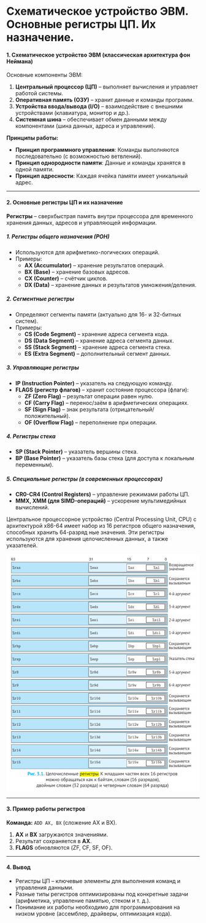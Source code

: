 # Схематическое устройство ЭВМ. Основные регистры ЦП. Их назначение.

#### **1. Схематическое устройство ЭВМ (классическая архитектура фон Неймана)**

Основные компоненты ЭВМ:

1. **Центральный процессор (ЦП)** – выполняет вычисления и управляет работой системы.
2. **Оперативная память (ОЗУ)** – хранит данные и команды программ.
3. **Устройства ввода/вывода (I/O)** – взаимодействие с внешними устройствами (клавиатура, монитор и др.).
4. **Системная шина** – обеспечивает обмен данными между компонентами (шина данных, адреса и управления).

**Принципы работы:**

* **Принцип программного управления**: Команды выполняются последовательно (с возможностью ветвлений).
* **Принцип однородности памяти**: Данные и команды хранятся в одной памяти.
* **Принцип адресности**: Каждая ячейка памяти имеет уникальный адрес.

---

#### **2. Основные регистры ЦП и их назначение**

**Регистры** – сверхбыстрая память внутри процессора для временного хранения данных, адресов и управляющей информации.

##### **1. Регистры общего назначения (РОН)**

* Используются для арифметико-логических операций.
* Примеры:
  * **AX (Accumulator)** – хранение результатов операций.
  * **BX (Base)** – хранение базовых адресов.
  * **CX (Counter)** – счётчик циклов.
  * **DX (Data)** – хранение данных и результатов умножения/деления.

##### **2. Сегментные регистры**

* Определяют сегменты памяти (актуально для 16- и 32-битных систем).
* Примеры:
  * **CS (Code Segment)** – хранение адреса сегмента кода.
  * **DS (Data Segment)** – хранение адреса сегмента данных.
  * **SS (Stack Segment)** – хранение адреса сегмента стека.
  * **ES (Extra Segment)** – дополнительный сегмент данных.

##### **3. Управляющие регистры**

* **IP (Instruction Pointer)** – указатель на следующую команду.
* **FLAGS (регистр флагов)** – хранит состояние процессора (флаги):
  * **ZF (Zero Flag)** – результат операции равен нулю.
  * **CF (Carry Flag)** – перенос/заём в арифметических операциях.
  * **SF (Sign Flag)** – знак результата (отрицательный/положительный).
  * **OF (Overflow Flag)** – переполнение при операции.

##### **4. Регистры стека**

* **SP (Stack Pointer)** – указатель вершины стека.
* **BP (Base Pointer)** – указатель базы стека (для доступа к локальным переменным).

##### **5. Специальные регистры (в современных процессорах)**

* **CR0-CR4 (Control Registers)** – управление режимами работы ЦП.
* **MMX, XMM (для SIMD-операций)** – ускорение мультимедийных вычислений.

Центральное процессорное устройство (Central Processing Unit, CPU) с архитектурой  x86-64 имеет набор из 16 регистров общего назначения, способных хранить 64-разряд ные значения. Эти регистры используются для хранения целочисленных данных, а  также указателей.

![1747232950006](images/10.СхематическоеустройствоЭВМ.ОсновныерегистрыЦП.Ихназначение/1747232950006.png)


---

#### **3. Пример работы регистров**

**Команда:** `ADD AX, BX` (сложение AX и BX).

1. **AX** и **BX** загружаются значениями.
2. Результат сохраняется в **AX**.
3. **FLAGS** обновляются (ZF, CF, SF, OF).

---

#### **4. Вывод**

* Регистры ЦП – ключевые элементы для выполнения команд и управления данными.
* Разные типы регистров оптимизированы под конкретные задачи (арифметика, управление памятью, стеком и т. д.).
* Понимание их работы необходимо для программирования на низком уровне (ассемблер, драйверы, оптимизация кода).
